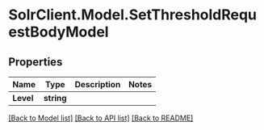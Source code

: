 # SolrClient.Model.SetThresholdRequestBodyModel

## Properties

Name | Type | Description | Notes
------------ | ------------- | ------------- | -------------
**Level** | **string** |  | 

[[Back to Model list]](../README.md#documentation-for-models) [[Back to API list]](../README.md#documentation-for-api-endpoints) [[Back to README]](../README.md)

